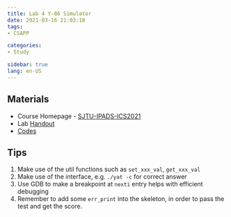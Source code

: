 ```yaml
---
title: Lab 4 Y-86 Simulator
date: 2021-03-16 21:03:18
tags: 
- CSAPP

categories: 
- Study

sidebar: true
lang: en-US
---
```



<!-- more -->


## Materials

- Course Homepage - [SJTU-IPADS-ICS2021](https://ipads.se.sjtu.edu.cn/courses/ics/schedule.shtml)
- Lab [Handout](https://ipads.se.sjtu.edu.cn/courses/ics/labs/lab4.pdf)
- [Codes](https://github.com/ltzone/csapp-lab/blob/master/lab4/y64sim.c)

## Tips

1. Make use of the util functions such as `set_xxx_val`, `get_xxx_val`
2. Make use of the interface, e.g. `./yat -c` for correct answer
3. Use GDB to make a breakpoint at `nexti` entry helps with efficient debugging
4. Remember to add some `err_print` into the skeleton, in order to pass the test and get the score.